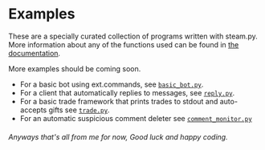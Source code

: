 # Examples

These are a specially curated collection of programs written with steam.py. More information about any of the functions
used can be found in [the documentation](https://steampy.rtfd.io/en/latest).

More examples should be coming soon.

- For a basic bot using ext.commands, see [`basic_bot.py`](basic_bot.py).
- For a client that automatically replies to messages, see [`reply.py`](reply.py).
- For a basic trade framework that prints trades to stdout and auto-accepts gifts see [`trade.py`](trade.py).
- For an automatic suspicious comment deleter see [`comment_monitor.py`](comment_monitor.py)

###### Anyways that's all from me for now, Good luck and happy coding.
